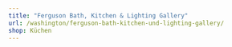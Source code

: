 ```yaml
---
title: "Ferguson Bath, Kitchen & Lighting Gallery"
url: /washington/ferguson-bath-kitchen-und-lighting-gallery/
shop: Küchen
---
```

